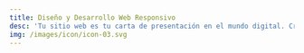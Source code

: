 ```yaml
---
title: Diseño y Desarrollo Web Responsivo
desc: 'Tu sitio web es tu carta de presentación en el mundo digital. Creamos diseños personalizados y optimizados para todos los dispositivos.'
img: /images/icon/icon-03.svg
---
```


